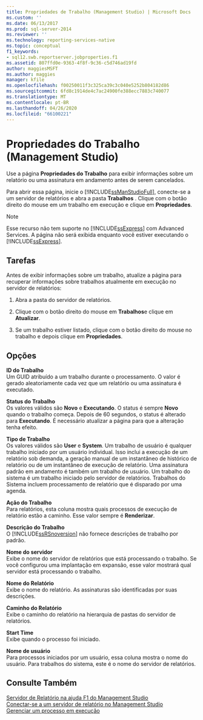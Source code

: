 ```yaml
---
title: Propriedades de Trabalho (Management Studio) | Microsoft Docs
ms.custom: ''
ms.date: 06/13/2017
ms.prod: sql-server-2014
ms.reviewer: ''
ms.technology: reporting-services-native
ms.topic: conceptual
f1_keywords:
- sql12.swb.reportserver.jobproperties.f1
ms.assetid: 807ffd0e-9363-4f8f-9c36-c5d746ad19fd
author: maggiesMSFT
ms.author: maggies
manager: kfile
ms.openlocfilehash: f00250011f3c325ca39c3c040e5252b804182d86
ms.sourcegitcommit: 6fd8c1914de4c7ac24900fe388ecc7883c740077
ms.translationtype: MT
ms.contentlocale: pt-BR
ms.lasthandoff: 04/26/2020
ms.locfileid: "66100221"
---
```

# <a name="job-properties-management-studio"></a>Propriedades do Trabalho (Management Studio)
  Use a página **Propriedades do Trabalho** para exibir informações sobre um relatório ou uma assinatura em andamento antes de serem cancelados.  
  
 Para abrir essa página, inicie o [!INCLUDE[ssManStudioFull](../../includes/ssmanstudiofull-md.md)], conecte-se a um servidor de relatórios e abra a pasta **Trabalhos** . Clique com o botão direito do mouse em um trabalho em execução e clique em **Propriedades**.  
  
> [!NOTE]  
>  Esse recurso não tem suporte no [!INCLUDE[ssExpress](../../includes/ssexpress-md.md)] com Advanced Services. A página não será exibida enquanto você estiver executando o [!INCLUDE[ssExpress](../../includes/ssexpress-md.md)].  
  
## <a name="tasks"></a>Tarefas  
 Antes de exibir informações sobre um trabalho, atualize a página para recuperar informações sobre trabalhos atualmente em execução no servidor de relatórios:  
  
1.  Abra a pasta do servidor de relatórios.  
  
2.  Clique com o botão direito do mouse em **Trabalhos**e clique em **Atualizar**.  
  
3.  Se um trabalho estiver listado, clique com o botão direito do mouse no trabalho e depois clique em **Propriedades**.  
  
## <a name="options"></a>Opções  
 **ID do Trabalho**  
 Um GUID atribuído a um trabalho durante o processamento. O valor é gerado aleatoriamente cada vez que um relatório ou uma assinatura é executado.  
  
 **Status do Trabalho**  
 Os valores válidos são **Novo** e **Executando**. O status é sempre **Novo** quando o trabalho começa. Depois de 60 segundos, o status é alterado para **Executando**. É necessário atualizar a página para que a alteração tenha efeito.  
  
 **Tipo de Trabalho**  
 Os valores válidos são **User** e **System**. Um trabalho de usuário é qualquer trabalho iniciado por um usuário individual. Isso inclui a execução de um relatório sob demanda, a geração manual de um instantâneo de histórico de relatório ou de um instantâneo de execução de relatório. Uma assinatura padrão em andamento é também um trabalho de usuário. Um trabalho do sistema é um trabalho iniciado pelo servidor de relatórios. Trabalhos do Sistema incluem processamento de relatório que é disparado por uma agenda.  
  
 **Ação do Trabalho**  
 Para relatórios, esta coluna mostra quais processos de execução de relatório estão a caminho. Esse valor sempre é **Renderizar**.  
  
 **Descrição do Trabalho**  
 O [!INCLUDE[ssRSnoversion](../../includes/ssrsnoversion-md.md)] não fornece descrições de trabalho por padrão.  
  
 **Nome do servidor**  
 Exibe o nome do servidor de relatórios que está processando o trabalho. Se você configurou uma implantação em expansão, esse valor mostrará qual servidor está processando o trabalho.  
  
 **Nome do Relatório**  
 Exibe o nome do relatório. As assinaturas são identificadas por suas descrições.  
  
 **Caminho do Relatório**  
 Exibe o caminho do relatório na hierarquia de pastas do servidor de relatórios.  
  
 **Start Time**  
 Exibe quando o processo foi iniciado.  
  
 **Nome de usuário**  
 Para processos iniciados por um usuário, essa coluna mostra o nome do usuário. Para trabalhos do sistema, este é o nome do servidor de relatórios.  
  
## <a name="see-also"></a>Consulte Também  
 [Servidor de Relatório na ajuda F1 do Management Studio](report-server-in-management-studio-f1-help.md)   
 [Conectar-se a um servidor de relatório no Management Studio](connect-to-a-report-server-in-management-studio.md)   
 [Gerenciar um processo em execução](../subscriptions/manage-a-running-process.md)  
  
  
